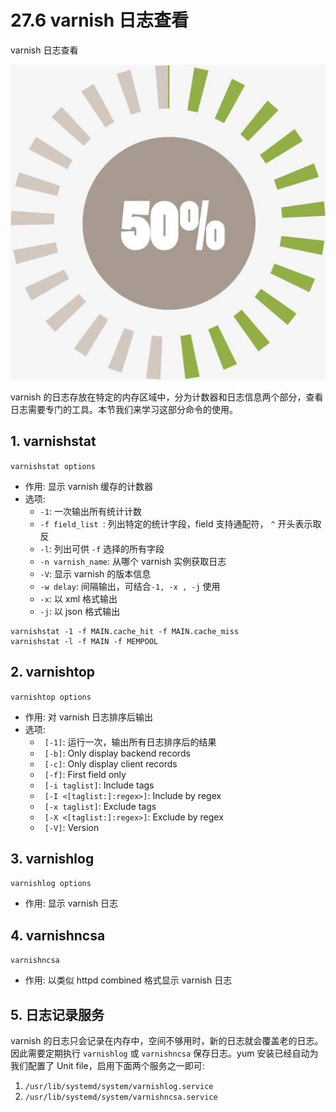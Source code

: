 # 27.6 varnish 日志查看


varnish 日志查看

![HA](/images/linux_mt/linux_cache.jpg)
<!-- more -->


varnish 的日志存放在特定的内存区域中，分为计数器和日志信息两个部分，查看日志需要专门的工具。本节我们来学习这部分命令的使用。

## 1. varnishstat
`varnishstat options`
- 作用: 显示 varnish 缓存的计数器
- 选项:
    - `-1`: 一次输出所有统计计数
    - `-f field_list `: 列出特定的统计字段，field 支持通配符， `^` 开头表示取反
    - `-l`: 列出可供 `-f` 选择的所有字段      
    - `-n varnish_name`: 从哪个 varnish 实例获取日志    
    - `-V`: 显示 varnish 的版本信息
    - `-w delay`: 间隔输出，可结合`-1, -x , -j` 使用
    - `-x`: 以 xml 格式输出
    - `-j`: 以 json 格式输出

```
varnishstat -1 -f MAIN.cache_hit -f MAIN.cache_miss
varnishstat -l -f MAIN -f MEMPOOL
```

## 2. varnishtop
`varnishtop options`
- 作用: 对 varnish 日志排序后输出
- 选项:
    - ` [-1]`:                      运行一次，输出所有日志排序后的结果
    - ` [-b]`:                      Only display backend records
    - ` [-c]`:                      Only display client records
    - ` [-f]`:                      First field only
    - ` [-i taglist]`:              Include tags
    - ` [-I <[taglist:]:regex>]`:   Include by regex
    - ` [-x taglist]`:              Exclude tags
    - ` [-X <[taglist:]:regex>]`:   Exclude by regex
    - ` [-V]`:                      Version



## 3. varnishlog
`varnishlog options`
- 作用: 显示 varnish 日志

## 4. varnishncsa
`varnishncsa`
- 作用: 以类似 httpd combined 格式显示 varnish 日志


## 5. 日志记录服务
varnish 的日志只会记录在内存中，空间不够用时，新的日志就会覆盖老的日志。因此需要定期执行 `varnishlog` 或  `varnishncsa` 保存日志。yum 安装已经自动为我们配置了 Unit file，启用下面两个服务之一即可:
1. `/usr/lib/systemd/system/varnishlog.service`
2. `/usr/lib/systemd/system/varnishncsa.service`

